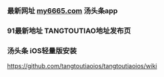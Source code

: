 ### 最新网址 [my6665.com](http://www.my6665.com/) 汤头条app
### 91最新地址 TANGTOUTIAO地址发布页
### 汤头条 iOS轻量版安装

https://github.com/tangtoutiaoios/tangtoutiaoios/wiki
